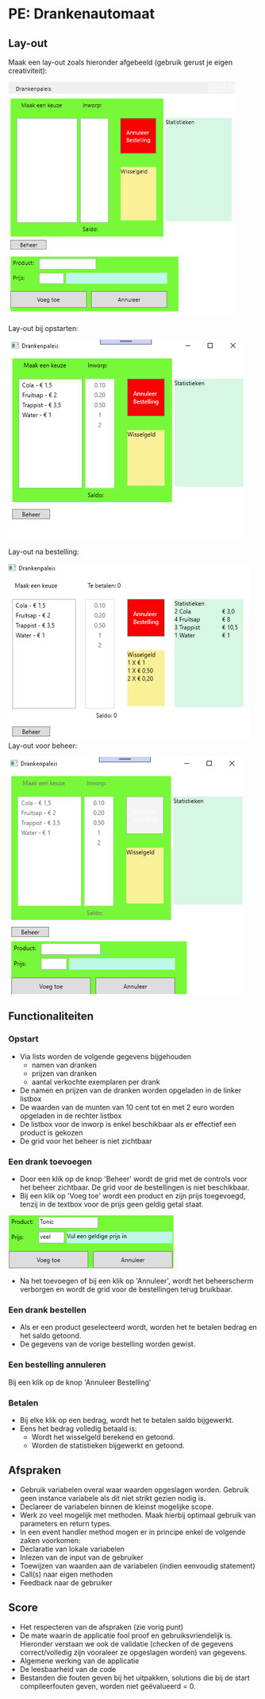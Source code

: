 # PE: Drankenautomaat
## Lay-out
Maak een lay-out zoals hieronder afgebeeld (gebruik gerust je eigen creativiteit):

![layout](Images/DrankenLayout.png)

Lay-out bij opstarten:

![layout opstart](Images/DrankenOpstart.png)

Lay-out na bestelling:

![layout bestelling](Images/DrankenNaBestelling.png)
Lay-out voor beheer:

![layout bestelling](Images/DrankenBeheer.png)

## Functionaliteiten
### Opstart
- Via lists worden de volgende gegevens bijgehouden
  - namen van dranken
  - prijzen van dranken
  - aantal verkochte exemplaren per drank
- De namen en prijzen van de dranken worden opgeladen in de linker listbox
- De waarden van de munten van 10 cent tot en met 2 euro worden opgeladen in de rechter listbox
- De listbox voor de inworp is enkel beschikbaar als er effectief een product is gekozen
- De grid voor het beheer is niet zichtbaar
### Een drank toevoegen
- Door een klik op de knop 'Beheer' wordt de grid met de controls voor het beheer zichtbaar.
De grid voor de bestellingen is niet beschikbaar.
- Bij een klik op 'Voeg toe' wordt een product en zijn prijs toegevoegd, tenzij in de textbox voor de prijs geen geldig getal staat.

![layout opstart](Images/NieuweDrank.png)
- Na het toevoegen of bij een klik op 'Annuleer', wordt het beheerscherm verborgen en wordt de grid voor de bestellingen terug bruikbaar.
### Een drank bestellen
- Als er een product geselecteerd wordt, worden het te betalen bedrag en het saldo getoond.
- De gegevens van de vorige bestelling worden gewist.
### Een bestelling annuleren
Bij een klik op de knop 'Annuleer Bestelling' 
### Betalen
- Bij elke klik op een bedrag, wordt het te betalen saldo bijgewerkt.
- Eens het bedrag volledig betaald is:
  - Wordt het wisselgeld berekend en getoond.
  - Worden de statistieken bijgewerkt en getoond.
## Afspraken  
- Gebruik variabelen overal waar waarden opgeslagen worden. Gebruik geen instance variabele als dit niet strikt gezien nodig is. 
- Declareer de variabelen binnen de kleinst mogelijke scope.
- Werk zo veel mogelijk met methoden. Maak hierbij optimaal gebruik van parameters en return types.
- In een event handler method mogen er in principe enkel de volgende zaken voorkomen:
 - Declaratie van lokale variabelen
 - Inlezen van de input van de gebruiker
 - Toewijzen van waarden aan de variabelen (indien eenvoudig statement)
 - Call(s) naar eigen methoden
 - Feedback naar de gebruiker
## Score
- Het respecteren van de afspraken (zie vorig punt)
- De mate waarin de applicatie fool proof en gebruiksvriendelijk is. Hieronder verstaan we ook de validatie (checken of de gegevens correct/volledig zijn vooraleer ze opgeslagen worden) van gegevens.
- Algemene werking van de applicatie
- De leesbaarheid van de code
- Bestanden die fouten geven bij het uitpakken, solutions die bij de start compileerfouten geven, worden niet geëvalueerd = 0.




